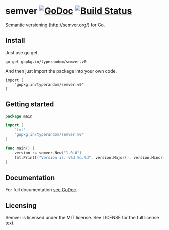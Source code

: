 # semver [![GoDoc](https://godoc.org/github.com/typerandom/semver?status.png)](http://godoc.org/github.com/typerandom/semver) [![Build Status](https://travis-ci.org/typerandom/semver.svg?branch=master)](https://travis-ci.org/typerandom/semver)

Semantic versioning (http://semver.org/) for Go.

## Install

Just use go get.

    go get gopkg.in/typerandom/semver.v0
    
And then just import the package into your own code.

    import (
        "gopkg.in/typerandom/semver.v0"
    )

## Getting started

```go
package main

import (
	"fmt"
	"gopkg.in/typerandom/semver.v0"
)

func main() {
	version := semver.New("1.0.0")
	fmt.Printf("Version is: v%d.%d.%d", version.Major(), version.Minor(), version.Patch())
}
```

## Documentation

For full documentation [see GoDoc](https://godoc.org/github.com/typerandom/semver).

## Licensing

Semver is licensed under the MIT license. See LICENSE for the full license text.
